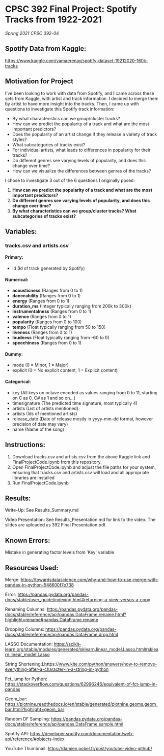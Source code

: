 # CPSC 392 Final Project: Spotify Tracks from 1922-2021 
*Spring 2021 CPSC 392-04*

## Spotify Data from Kaggle:
https://www.kaggle.com/yamaerenay/spotify-dataset-19212020-160k-tracks

## Motivation for Project
I've been looking to work with data from Spotify, and I came across these sets from Kaggle, with artist and track information. I decided to merge them by artist to have more insight into the tracks.
Then, I came up with questions to investigate this Spotify track information:
- By what characteristics can we group/cluster tracks?
- How can we predict the popularity of a track and what are the most important predictors?
- Does the popularity of an artist change if they release a variety of track styles?
- What subcategories of tracks exist?
- For individual artists, what leads to differences in popularity for their tracks?
- Do different genres see varying levels of popularity, and does this change over time?
- How can we visualize the differences between genres of the tracks?

I chose to investigate 3 out of the 6 questions I originally posed:
1. **How can we predict the popularity of a track and what are the most important predictors?**
2. **Do different genres see varying levels of popularity, and does this change over time?**
3. **By what characteristics can we group/cluster tracks? What subcategories of tracks exist?**

## Variables:
### tracks.csv and artists.csv
    
#### Primary:

- id (Id of track generated by Spotify)

#### Numerical:
- **acousticness** (Ranges from 0 to 1)
- **danceability** (Ranges from 0 to 1)
- **energy** (Ranges from 0 to 1)
- **duration_ms** (Integer typically ranging from 200k to 300k)
- **instrumentalness** (Ranges from 0 to 1)
- **valence** (Ranges from 0 to 1)
- **popularity** (Ranges from 0 to 100)
- **tempo** (Float typically ranging from 50 to 150)
- **liveness** (Ranges from 0 to 1)
- **loudness** (Float typically ranging from -60 to 0)
- **speechiness** (Ranges from 0 to 1)

#### Dummy:
- mode (0 = Minor, 1 = Major)
- explicit (0 = No explicit content, 1 = Explicit content)

#### Categorical:
- key (All keys on octave encoded as values ranging from 0 to 11, starting on C as 0, C# as 1 and so on…)
- timesignature (The predicted time signature, most typically 4)
- artists (List of artists mentioned)
- artists (Ids of mentioned artists)
- release_date (Date of release mostly in yyyy-mm-dd format, however precision of date may vary)
- name (Name of the song)

## Instructions:
1. Download tracks.csv and artists.csv from the above Kaggle link and FinalProjectCode.ipynb from this repository.
2. Open FinalProjectCode.ipynb and adjust the file paths for your system, ensuring that tracks.csv and artists.csv will load and all appropriate libraries are installed
3. Run FinalProjectCode.ipynb

## Results:

Write-Up: See Results_Summary.md

Video Presentation: See Results_Presentation.md for link to the video. The slides are uploaded as 392 Final Presentation.pdf.

## Known Errors:

Mistake in generating factor levels from 'Key' variable

## Resources Used:

Merge: https://towardsdatascience.com/why-and-how-to-use-merge-with-pandas-in-python-548600f7e738

Error: https://pandas.pydata.org/pandas-docs/stable/user_guide/indexing.html#returning-a-view-versus-a-copy

Renaming Columns: https://pandas.pydata.org/pandas-docs/stable/reference/api/pandas.DataFrame.rename.html?highlight=rename#pandas.DataFrame.rename

Dropping Columns: https://pandas.pydata.org/pandas-docs/stable/reference/api/pandas.DataFrame.drop.html

LASSO Documentation: https://scikit-learn.org/stable/modules/generated/sklearn.linear_model.Lasso.html#sklearn.linear_model.Lasso

String Shortening:Lhttps://www.kite.com/python/answers/how-to-remove-everything-after-a-character-in-a-string-in-python

Fct_lump for Python: https://stackoverflow.com/questions/62996246/equivalent-of-fct-lump-in-pandas

Geom_bar: https://plotnine.readthedocs.io/en/stable/generated/plotnine.geoms.geom_bar.html?highlight=geom_bar

Random DF Sampling: https://pandas.pydata.org/pandas-docs/stable/reference/api/pandas.DataFrame.sample.html

Spotify API: https://developer.spotify.com/documentation/web-api/reference/#objects-index

YouTube Thumbnail: https://damien.pobel.fr/post/youtube-video-github/
